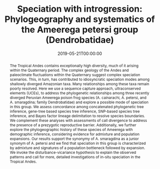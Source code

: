 ---
abstract: The Tropical Andes contains exceptionally high diversity, much of it arising within the Quaternary period. The complex geology of the Andes and paleoclimate fluctuations within the Quaternary suggest complex speciation scenarios. This, in turn, has contributed to idiosyncratic speciation modes among shallowly diverged Amazonian taxa. Many relationships among these taxa remain poorly resolved. Here we use a sequence capture approach, ultraconserved elements (UCEs), to address the phylogenetic relationships among three recently diverged Peruvian Ameerega poison frog species (A. cainarachi, A. petersi, and A. smaragdina; family Dendrobatidae) and explore a possible mode of speciation in this group. We assess concordance among concatenated phylogenetic tree inference, gene-tree based species tree inference, SNP-based species tree inference, and Bayes factor lineage delimitation to resolve species boundaries. We complement these analyses with assessments of call divergence to address the presence of a prezygotic reproductive barrier. Additionally, we further explore the phylogeographic history of these species of Ameerega with demographic inference, considering evidence for admixture and population expansions. Our results support the synonymy of A. smaragdina as a junior synonym of A. petersi and we find that speciation in this group is characterized by admixture and signatures of a population bottleneck followed by expansion. We invoke the disturbance-vicariance hypothesis to explain the observed patterns and call for more, detailed investigations of in-situ speciation in the Tropical Andes. 
authors:
- admin
- Michael S. Deutsch
- Germán Chávez
- Carlos E. Almora
- Jason L. Brown
date: 2019-05-21T00:00:00
doi: "https://doi.org/10.1016/j.ympev.2019.05.021"
featured: true
image:
  caption: ''
  focal_point: ""
  preview_only: false
projects: []
publication: '*Molecular Phylogenetics and Evolution* (138, 31-42)'
publication_short: ""
publication_types:
  - "2"
publishDate: 2019-05-21T00:00:00
slides: ""
summary: ""
tags:
- Published
- Phylogeography
- Frogs
title: "Speciation with introgression: Phylogeography and systematics of the Ameerega petersi group (Dendrobatidae)"
url_code: ""
url_dataset: ""
url_pdf: ""
url_poster: ""
url_project: ""
url_slides: "https://docs.google.com/presentation/d/1NZc4zGagBVizV3Bd8nYo77IJyKRCdnzf8fYUCx7AG74/edit?usp=sharing"
url_source: ""
url_video: ""
---